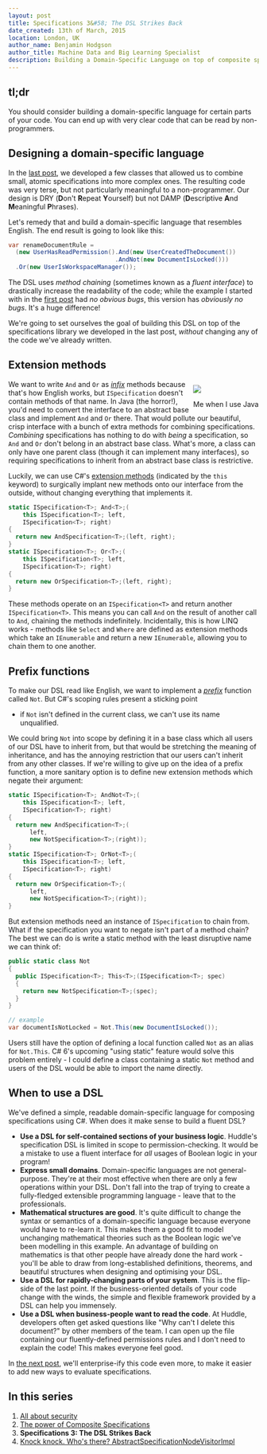 ```yaml
---
layout: post
title: Specifications 3&#58; The DSL Strikes Back
date_created: 13th of March, 2015
location: London, UK
author_name: Benjamin Hodgson
author_title: Machine Data and Big Learning Specialist
description: Building a Domain-Specific Language on top of composite specifications
---
```



tl;dr
-----

You should consider building a domain-specific
language for certain parts of your code.
You can end up with very clear code that can be read
by non-programmers.


Designing a domain-specific language
------------------------------------

In the [last post](Composite-specifications),
we developed a few classes that allowed us to combine small,
atomic specifications into more complex ones.
The resulting code was very terse, but not particularly meaningful
to a non-programmer. Our design is DRY (**D**on't **R**epeat **Y**ourself)
but not DAMP (**D**escriptive **A**nd **M**eaningful **P**hrases).

Let's remedy that and build a domain-specific language that resembles English.
The end result is going to look like this:

```csharp
var renameDocumentRule =
  (new UserHasReadPermission().And(new UserCreatedTheDocument())
                              .AndNot(new DocumentIsLocked()))
  .Or(new UserIsWorkspaceManager());
```

The DSL uses _method chaining_ (sometimes known as a _fluent interface_)
to drastically increase the readability of the code;
while the example I started with in the [first post](All-about-security)
had _no obvious bugs_, this version has _obviously no bugs_. It's a huge difference!

We're going to set ourselves the goal of building this DSL
on top of the specifications library we developed in the last post,
_without_ changing any of the code we've already written.


Extension methods
-----------------
<div style="float: right; margin-left:5px; position: relative; top: 10px;">
  <img src="/img/2015-03-13-Specifications-dsl/scream.png"/>
  <p class="caption">Me when I use Java</p>
</div>

We want to write `And` and `Or` as [_infix_](http://en.wikipedia.org/wiki/Infix_notation)
methods because that's how English works, but `ISpecification`
doesn't contain methods of that name.
In Java (the horror!), you'd need to convert the interface
to an abstract base class and implement `And` and `Or` there.
That would pollute our beautiful, crisp interface with
a bunch of extra methods for combining specifications.
_Combining_ specifications has nothing to do with _being_ a specification,
so `And` and `Or` don't belong in an abstract base class.
What's more, a class can only have one parent class (though it can implement many interfaces),
so requiring specifications to inherit from an abstract base class is restrictive.

Luckily, we can use C#'s
[extension methods](https://msdn.microsoft.com/en-GB/library/bb383977.aspx)
(indicated by the `this` keyword) to surgically implant new methods
onto our interface from the outside, without changing everything that implements it.

```csharp
static ISpecification<T>; And<T>;(
    this ISpecification<T>; left,
    ISpecification<T>; right)
{
  return new AndSpecification<T>;(left, right);
}
static ISpecification<T>; Or<T>;(
    this ISpecification<T>; left,
    ISpecification<T>; right)
{
  return new OrSpecification<T>;(left, right);
}
```

These methods operate on an `ISpecification<T>`
and return another `ISpecification<T>`.
This means you can call `And` on the result of another call to `And`,
chaining the methods indefinitely.
Incidentally, this is how LINQ works - methods like `Select`
and `Where` are defined as extension methods which take an `IEnumerable`
and return a new `IEnumerable`, allowing you to chain them to one another.


Prefix functions
----------------

To make our DSL read like English, we want to implement a [_prefix_](http://en.wikipedia.org/wiki/Polish_notation)
function called `Not`. But C#'s scoping rules present a sticking point
- if `Not` isn't defined in the current class, we can't use its name unqualified.

We could bring `Not` into scope by defining it in a base class which
all users of our DSL have to inherit from, but that would be
stretching the meaning of inheritance, and has the annoying restriction
that our users can't inherit from any other classes.
If we're willing to give up on the idea of a prefix function,
a more sanitary option is to define new extension methods which
negate their argument:

```csharp
static ISpecification<T>; AndNot<T>;(
    this ISpecification<T>; left,
    ISpecification<T>; right)
{
  return new AndSpecification<T>;(
      left,
      new NotSpecification<T>;(right));
}
static ISpecification<T>; OrNot<T>;(
    this ISpecification<T>; left,
    ISpecification<T>; right)
{
  return new OrSpecification<T>;(
      left,
      new NotSpecification<T>;(right));
}
```

But extension methods need an instance of `ISpecification` to chain from.
What if the specification you want to negate isn't part of a method chain?
The best we can do is write a static method with the
least disruptive name we can think of:

```csharp
public static class Not
{
  public ISpecification<T>; This<T>;(ISpecification<T>; spec)
  {
    return new NotSpecification<T>;(spec);
  }
}

// example
var documentIsNotLocked = Not.This(new DocumentIsLocked());
```

Users still have the option of defining a local function called `Not`
as an alias for `Not.This`. C# 6's upcoming "using static"
feature would solve this problem entirely - I could define a class
containing a static `Not` method and users of the DSL would be able to
import the name directly.


When to use a DSL
-----------------

We've defined a simple, readable domain-specific language for composing
specifications using C#. When does it make sense to build a fluent DSL?

* **Use a DSL for self-contained sections of your business logic**.
    Huddle's specification DSL is limited in scope to
    permission-checking. It would be a mistake to use a fluent
    interface for _all_ usages of Boolean logic in your program!
* **Express small domains**.
    Domain-specific languages are not general-purpose.
    They're at their most effective when there are only a few
    operations within your DSL. Don't fall into the trap of trying to
    create a fully-fledged extensible programming language -
    leave that to the professionals.
* **Mathematical structures are good**.
    It's quite difficult to change the syntax or semantics of
    a domain-specific language because everyone would have to re-learn it.
    This makes them a good fit to model unchanging mathematical
    theories such as the Boolean logic we've been modelling in this example.
    An advantage of building on mathematics is that other people
    have already done the hard work - you'll be able to draw from
    long-established definitions, theorems, and beautiful structures when
    designing and optimising your DSL.
* **Use a DSL for rapidly-changing parts of your system**.
    This is the flip-side of the last point. If the business-oriented details
    of your code change with the winds, the simple and flexible framework
    provided by a DSL can help you immensely.
* **Use a DSL when business-people want to read the code**.
    At Huddle, developers often get asked questions like
    "Why can't I delete this document?" by other members
    of the team. I can open up the file containing our fluently-defined
    permissions rules and I don't need to explain the code!
    This makes everyone feel good.

In [the next post](Specification-visitor),
we'll enterprise-ify this code even more, to make it easier to add new
ways to evaluate specifications.

In this series
--------------

1. [All about security](All-about-security.md)
2. [The power of Composite Specifications](Composite-specifications.md)
3. **Specifications 3: The DSL Strikes Back**
4. [Knock knock. Who's there? AbstractSpecificationNodeVisitorImpl](Specification-visitor.md)
